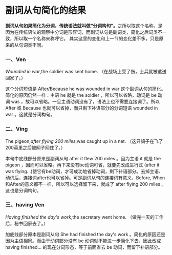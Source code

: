 # 副词从句简化的结果

<b>副词从句如果简化为分词，传统语法就叫做“分词构句”。</b>之所以取这个名称，是因为在传统语法的观察中分词是形容词，而副词从句是副词类，简化之后词类不一致，所以取一个名称来称呼它。 其实这里的变化和上一节的变化差不多，只是原来的从句词类不同。

### 一、Ven

>  
<em>Wounded in war</em>,the soldier was sent home.
（在战场上受了伤，士兵就被遣送回家了。）

这个分词短语是 After/Because he was wounded in war 这个副词从句的简化。简化的原因仍然一样：主语 he 就是 the soldier ，所以可以省略，动词是 be 动词 was ，故可以省略。一旦主语动词没有了，语法上也不需要连接词了。所以 After 或 Because 也就可以省掉，而只剩下补语部分的分词短语 wounded in war 。这就是分词构句。

### 二、Ving

>  
The pigeon,<em>after flying 200 miles</em>,was caught up in a net.
（这只鸽子在飞了 200英里之后被网子网住了。）

本句中底线部分原来是副词从句 after it flew 200 miles 。因为主语 it 就是 the pigeon ，因而可以省略。再下来没有be动词可省，就要先改成进行式 (after it was flying...)使它有be动词，才可成功地省掉动词，剩下补语部分。去掉主语、动词后，连接词after也可以省掉。可是副词从句的连接词有意义，Before, When和After的意义都不一样，所以可以选择留下来，就成了 after flying 200 miles 。这也是分词构句。

### 三、having Ven

>  
<em>Having finished the day's work</em>,the secretary went home.
（做完一天的工作后，秘书回家去了。）

加底线部分原本是副词从句 She had finished the day's work 。简化的原因还是因为主语相同。而由于动词部分没有 be 动词就不能进一步简化下去，因此改成 having finished… 的现在分词形态，等于前面省去 be 动词，而留下补语部分。